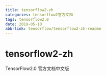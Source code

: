 ```yaml
---
title: tensorflow2-zh
categories: tensorflow2官方文档
tags: tensorflow2.0
date: 2019-05-10
abbrlink: tensorflow/tensorflow2-zh-readme
---
```


# tensorflow2-zh
TensorFlow2.0 官方文档中文版 
